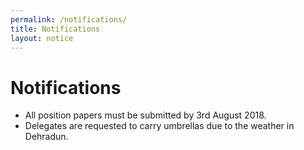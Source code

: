 ```yaml
---
permalink: /notifications/
title: Notifications
layout: notice
---
```


# Notifications

- All position papers must be submitted by <time datetime="2018-08-03">3rd August 2018</time>.
- Delegates are requested to carry umbrellas due to the weather in Dehradun.

<br>
